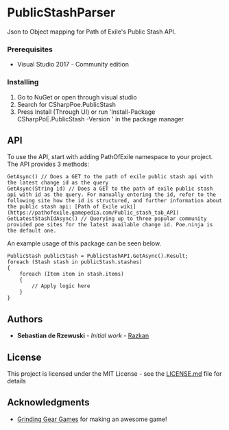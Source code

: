 # PublicStashParser

Json to Object mapping for Path of Exile's Public Stash API.

### Prerequisites

* Visual Studio 2017 - Community edition

### Installing

1. Go to NuGet or open through visual studio
2. Search for CSharpPoe.PublicStash
3. Press Install (Through UI) or run 'Install-Package CSharpPoE.PublicStash -Version <Latest Stable Version Number>' in the package manager

## API

To use the API, start with adding PathOfExile namespace to your project. The API provides 3 methods:

```
GetAsync() // Does a GET to the path of exile public stash api with the latest change id as the query
GetAsync(String id) // Does a GET to the path of exile public stash api with id as the query. For manually entering the id, refer to the following site how the id is structured, and further information about the public stash api: [Path of Exile wiki](https://pathofexile.gamepedia.com/Public_stash_tab_API) 
GetLatestStashIdAsync() // Querying up to three popular community provided poe sites for the latest available change id. Poe.ninja is the default one. 
```

An example usage of this package can be seen below.
```
PublicStash publicStash = PublicStashAPI.GetAsync().Result; 
foreach (Stash stash in publicStash.stashes)
{
	foreach (Item item in stash.items)
	{
		// Apply logic here
	}
}
```

## Authors

* **Sebastian de Rzewuski** - *Initial work* - [Razkan](https://github.com/Razkan)

## License

This project is licensed under the MIT License - see the [LICENSE.md](LICENSE.md) file for details

## Acknowledgments

* [Grinding Gear Games](http://www.grindinggear.com) for making an awesome game!

